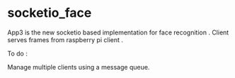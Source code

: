 # socketio_face


App3 is the new socketio based implementation for face recognition .
Client serves frames from raspberry pi client .

To do :

Manage multiple clients using a message queue.
